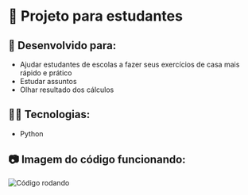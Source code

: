 # 🚀 Projeto para estudantes

## 📖 Desenvolvido para:
- Ajudar estudantes de escolas a fazer seus exercícios de casa mais rápido e prático
- Estudar assuntos
- Olhar resultado dos cálculos

## 👨‍💻 Tecnologias:
- Python

## 📷 Imagem do código funcionando: 
![Código rodando](https://github.com/user-attachments/assets/930816ec-a6f1-4e91-a2bf-0271a43dec50)
